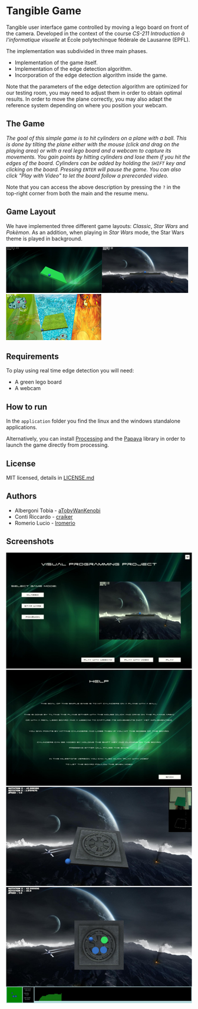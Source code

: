 # Tangible Game

Tangible user interface game controlled by moving a lego board on front of the camera.
Developed in the context of the course _CS-211 Introduction à l'informatique visuelle_ at École polytechinque fédérale de Lausanne (EPFL).

The implementation was subdivided in three main phases.
- Implementation of the game itself.
- Implementation of the edge detection algorithm.
- Incorporation of the edge detection algorithm inside the game.

Note that the parameters of the edge detection algorithm are optimized for our testing room, you may need to adjust them in order to obtain optimal results.
In order to move the plane correctly, you may also adapt the reference system depending on where you position your webcam.

## The Game
_The goal of this simple game is to hit cylinders on a plane with a ball.
This is done by tilting the plane either with the mouse (click and drag on the playing area) or with a real lego board and a webcam to capture its movements.
You gain points by hitting cylinders and lose them if you hit the edges of the board.
Cylinders can be added by holding the `SHIFT` key and clicking on the board.
Pressing `ENTER` will pause the game.
You can also click "Play with Video" to let the board follow a prerecorded video._

Note that you can access the above description by pressing the `?` in the top-right corner from both the main and the resume menu.

## Game Layout
We have implemented three different game layouts: _Classic_, _Star Wars_ and _Pokèmon_.
As an addition, when playing in _Star Wars_ mode, the Star Wars theme is played in background.

<img src="./TangibleGame/data/PreviewC.JPG" alt="classic" height="125"><img src="./TangibleGame/data/PreviewSW.JPG" alt="starWars" height="125"><img src="./TangibleGame/data/PreviewPK.JPG" alt="pokemon" height="125">

## Requirements
To play using real time edge detection you will need:
- A green lego board
- A webcam

## How to run
In the `application` folder you find the linux and the windows standalone applications.

Alternatively, you can install [Processing](https://processing.org/) and the [Papaya](http://adilapapaya.com/papayastatistics/) library in order to launch the game directly from processing.

## License
MIT licensed, details in [LICENSE.md](./LICENSE.md)

## Authors
- Albergoni Tobia - [aTobyWanKenobi](https://github.com/aTobyWanKenobi)
- Conti Riccardo - [craiker](https://github.com/craiker)
- Romerio Lucio - [lromerio](https://github.com/lromerio)

## Screenshots
![home](screenshot/home.JPG)
![help](screenshot/help.JPG)
![edge](screenshot/edge.JPG)
![edge](screenshot/game.JPG)
